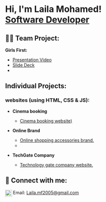 <h1>Hi, I'm Laila Mohamed! <br/><a href="https://github.com/joshmadakor1">Software Developer</a>
<h2>👨‍💻 Team Project:</h2>
  
<b>Girls First:</b>
- [Presentation Video](https://drive.google.com/file/d/1BlCaCLoLNLvnO9yfTNDSTxo-1e_Q82SX/view?usp=sharing)
- [Slide Deck](https://drive.google.com/file/d/1ZLbDARijVWXu-qykwJ_cTA6Yt7COyq5w/view?usp=sharing)
- 


<h2>Individual Projects:</h2>

  <h3>websites (using HTML, CSS & JS):</h3>
  
- <b>Cinema booking</b>
  - [Cinema booking website)](https://github.com/laila2005/Cinema-booking-website-)
  
- <b>Online Brand</b>
  - [Online shopping accessories brand.](https://gist.github.com/laila2005/5612c617e308505da8aac4e05c838103)
  - 
 - <b>TechGate Company</b>
   - [Technology gate company website.](https://gist.github.com/laila2005/6224b55d15082fa17bfc3d18df8f99b2)
   


<h2> 🤳 Connect with me:</h2>

[<img align="left" alt="LailaMohamed | LinkedIn" width="22px" src="https://cdn.jsdelivr.net/npm/simple-icons@v3/icons/linkedin.svg" />][linkedin]

[linkedin]: https://linkedin.com/in/laila-mohamed23

<span>Email: Laila.mf2005@gmail.com</span>


